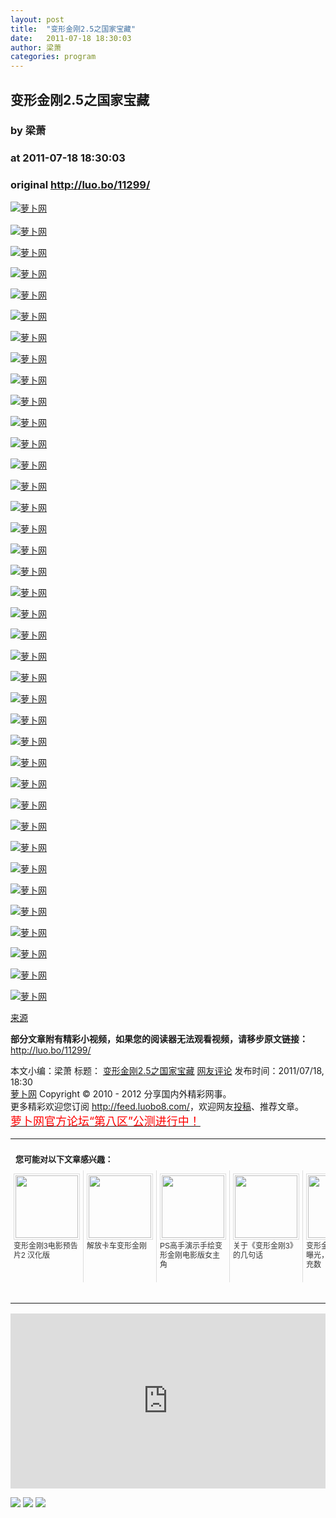 ```yaml
---
layout: post
title:  "变形金刚2.5之国家宝藏"
date:   2011-07-18 18:30:03
author: 梁萧
categories: program
---
```


## 变形金刚2.5之国家宝藏
### by 梁萧
### at 2011-07-18 18:30:03
### original <http://luo.bo/11299/>

<p><a title="萝卜网" href="http://dulei.si/files/2011/07/17/422d4aa64e62726dd28d4b5759c98bf0.jpg"><img title="萝卜网" src="http://dulei.si/files/2011/07/17/422d4aa64e62726dd28d4b5759c98bf0.jpg" border="0" alt="萝卜网"></a><br> <span></span><br> <a title="萝卜网" href="http://dulei.si/files/2011/07/17/0620b59f0f7fcad982f169cae2c11b7b.jpg"><img title="萝卜网" src="http://dulei.si/files/2011/07/17/0620b59f0f7fcad982f169cae2c11b7b.jpg" border="0" alt="萝卜网"></a></p><p><a title="萝卜网" href="http://dulei.si/files/2011/07/17/670bf6d7c6e3cd3940a6134e0d719994.jpg"><img title="萝卜网" src="http://dulei.si/files/2011/07/17/670bf6d7c6e3cd3940a6134e0d719994.jpg" border="0" alt="萝卜网"></a></p><p><a title="萝卜网" href="http://dulei.si/files/2011/07/17/fd9fe9bb1a537198a562d517122b0f97.jpg"><img title="萝卜网" src="http://dulei.si/files/2011/07/17/fd9fe9bb1a537198a562d517122b0f97.jpg" border="0" alt="萝卜网"></a></p><p><a title="萝卜网" href="http://dulei.si/files/2011/07/17/194a34fa8ea5ba4eb72b2371c975a6aa.jpg"><img title="萝卜网" src="http://dulei.si/files/2011/07/17/194a34fa8ea5ba4eb72b2371c975a6aa.jpg" border="0" alt="萝卜网"></a></p><p><a title="萝卜网" href="http://dulei.si/files/2011/07/17/5050b54b395c410162522bd68e736731.jpg"><img title="萝卜网" src="http://dulei.si/files/2011/07/17/5050b54b395c410162522bd68e736731.jpg" border="0" alt="萝卜网"></a></p><p><a title="萝卜网" href="http://dulei.si/files/2011/07/17/b705b126543cea814c97c3e3bf9cd4f1.jpg"><img title="萝卜网" src="http://dulei.si/files/2011/07/17/b705b126543cea814c97c3e3bf9cd4f1.jpg" border="0" alt="萝卜网"></a></p><p><a title="萝卜网" href="http://dulei.si/files/2011/07/17/8079e45ddd666ab2228b2a24ea30db4e.jpg"><img title="萝卜网" src="http://dulei.si/files/2011/07/17/8079e45ddd666ab2228b2a24ea30db4e.jpg" border="0" alt="萝卜网"></a></p><p><a title="萝卜网" href="http://dulei.si/files/2011/07/17/a85445e29ab767ca0d6ffdf1e64f440a.jpg"><img title="萝卜网" src="http://dulei.si/files/2011/07/17/a85445e29ab767ca0d6ffdf1e64f440a.jpg" border="0" alt="萝卜网"></a></p><p><a title="萝卜网" href="http://dulei.si/files/2011/07/17/87408528cf561519dc19f0325e580224.jpg"><img title="萝卜网" src="http://dulei.si/files/2011/07/17/87408528cf561519dc19f0325e580224.jpg" border="0" alt="萝卜网"></a></p><p><a title="萝卜网" href="http://dulei.si/files/2011/07/17/50f953c72f36a09f88b2f5f95efb7cf2.jpg"><img title="萝卜网" src="http://dulei.si/files/2011/07/17/50f953c72f36a09f88b2f5f95efb7cf2.jpg" border="0" alt="萝卜网"></a></p><p><a title="萝卜网" href="http://dulei.si/files/2011/07/17/ee7e191f745c6d307d41faf0b7c25cfe.jpg"><img title="萝卜网" src="http://dulei.si/files/2011/07/17/ee7e191f745c6d307d41faf0b7c25cfe.jpg" border="0" alt="萝卜网"></a></p><p><a title="萝卜网" href="http://dulei.si/files/2011/07/17/432d257e3134adb483b5099a69e32936.jpg"><img title="萝卜网" src="http://dulei.si/files/2011/07/17/432d257e3134adb483b5099a69e32936.jpg" border="0" alt="萝卜网"></a></p><p><a title="萝卜网" href="http://dulei.si/files/2011/07/17/528a20676bace27dc693a35891ddfec3.jpg"><img title="萝卜网" src="http://dulei.si/files/2011/07/17/528a20676bace27dc693a35891ddfec3.jpg" border="0" alt="萝卜网"></a></p><p><a title="萝卜网" href="http://dulei.si/files/2011/07/17/5083cee33ee5fe9beb1b5ffe8936bbf3.jpg"><img title="萝卜网" src="http://dulei.si/files/2011/07/17/5083cee33ee5fe9beb1b5ffe8936bbf3.jpg" border="0" alt="萝卜网"></a></p><p><a title="萝卜网" href="http://dulei.si/files/2011/07/17/8f363b02ed20fdf0d87bf5f3d4119eae.jpg"><img title="萝卜网" src="http://dulei.si/files/2011/07/17/8f363b02ed20fdf0d87bf5f3d4119eae.jpg" border="0" alt="萝卜网"></a></p><p><a title="萝卜网" href="http://dulei.si/files/2011/07/17/e38a68e12b2db5cf6b4719947a6615d2.jpg"><img title="萝卜网" src="http://dulei.si/files/2011/07/17/e38a68e12b2db5cf6b4719947a6615d2.jpg" border="0" alt="萝卜网"></a></p><p><a title="萝卜网" href="http://dulei.si/files/2011/07/17/4c07be79627045809497581bb74b0ad0.jpg"><img title="萝卜网" src="http://dulei.si/files/2011/07/17/4c07be79627045809497581bb74b0ad0.jpg" border="0" alt="萝卜网"></a></p><p><a title="萝卜网" href="http://dulei.si/files/2011/07/17/533d0a57df2fab0f31e0030ace611539.jpg"><img title="萝卜网" src="http://dulei.si/files/2011/07/17/533d0a57df2fab0f31e0030ace611539.jpg" border="0" alt="萝卜网"></a></p><p><a title="萝卜网" href="http://dulei.si/files/2011/07/17/9c386603c6c878971779d2da772416a6.jpg"><img title="萝卜网" src="http://dulei.si/files/2011/07/17/9c386603c6c878971779d2da772416a6.jpg" border="0" alt="萝卜网"></a></p><p><a title="萝卜网" href="http://dulei.si/files/2011/07/17/21e7091b99c53796761e14e18bffaad9.jpg"><img title="萝卜网" src="http://dulei.si/files/2011/07/17/21e7091b99c53796761e14e18bffaad9.jpg" border="0" alt="萝卜网"></a></p><p><a title="萝卜网" href="http://dulei.si/files/2011/07/17/3615d60aa550e2b9dd533f9b19976519.jpg"><img title="萝卜网" src="http://dulei.si/files/2011/07/17/3615d60aa550e2b9dd533f9b19976519.jpg" border="0" alt="萝卜网"></a></p><p><a title="萝卜网" href="http://dulei.si/files/2011/07/17/488c63281d8540b4e1774110892d1912.jpg"><img title="萝卜网" src="http://dulei.si/files/2011/07/17/488c63281d8540b4e1774110892d1912.jpg" border="0" alt="萝卜网"></a></p><p><a title="萝卜网" href="http://dulei.si/files/2011/07/17/d38fd244ca51b22d7465e37bc35230ad.jpg"><img title="萝卜网" src="http://dulei.si/files/2011/07/17/d38fd244ca51b22d7465e37bc35230ad.jpg" border="0" alt="萝卜网"></a></p><p><a title="萝卜网" href="http://dulei.si/files/2011/07/17/afa83501a21783d240f3d22797baf332.jpg"><img title="萝卜网" src="http://dulei.si/files/2011/07/17/afa83501a21783d240f3d22797baf332.jpg" border="0" alt="萝卜网"></a></p><p><a title="萝卜网" href="http://dulei.si/files/2011/07/17/1a1aad82fbf3a7e28d22195a762ab79f.jpg"><img title="萝卜网" src="http://dulei.si/files/2011/07/17/1a1aad82fbf3a7e28d22195a762ab79f.jpg" border="0" alt="萝卜网"></a></p><p><a title="萝卜网" href="http://dulei.si/files/2011/07/17/c87dab2d5f1840d31b9106a133cb02c7.jpg"><img title="萝卜网" src="http://dulei.si/files/2011/07/17/c87dab2d5f1840d31b9106a133cb02c7.jpg" border="0" alt="萝卜网"></a></p><p><a title="萝卜网" href="http://dulei.si/files/2011/07/17/f4c3925630acd7886173f3c62733d2cc.jpg"><img title="萝卜网" src="http://dulei.si/files/2011/07/17/f4c3925630acd7886173f3c62733d2cc.jpg" border="0" alt="萝卜网"></a></p><p><a title="萝卜网" href="http://dulei.si/files/2011/07/17/a057389122bc50e155fcda6b3b667517.jpg"><img title="萝卜网" src="http://dulei.si/files/2011/07/17/a057389122bc50e155fcda6b3b667517.jpg" border="0" alt="萝卜网"></a></p><p><a title="萝卜网" href="http://dulei.si/files/2011/07/17/ce02ba507f1b9bfe1ce00c7158bb6a25.jpg"><img title="萝卜网" src="http://dulei.si/files/2011/07/17/ce02ba507f1b9bfe1ce00c7158bb6a25.jpg" border="0" alt="萝卜网"></a></p><p><a title="萝卜网" href="http://dulei.si/files/2011/07/17/c107a0c36455e0055067a6a0ceede06a.jpg"><img title="萝卜网" src="http://dulei.si/files/2011/07/17/c107a0c36455e0055067a6a0ceede06a.jpg" border="0" alt="萝卜网"></a></p><p><a title="萝卜网" href="http://dulei.si/files/2011/07/17/0c58b3ee313a6e671d3a595ec68a75c1.jpg"><img title="萝卜网" src="http://dulei.si/files/2011/07/17/0c58b3ee313a6e671d3a595ec68a75c1.jpg" border="0" alt="萝卜网"></a></p><p><a title="萝卜网" href="http://dulei.si/files/2011/07/17/64fb888fba8f15cd703c7528c815d710.jpg"><img title="萝卜网" src="http://dulei.si/files/2011/07/17/64fb888fba8f15cd703c7528c815d710.jpg" border="0" alt="萝卜网"></a></p><p><a title="萝卜网" href="http://dulei.si/files/2011/07/17/0e332de20feec0995a4e773f134e85a9.jpg"><img title="萝卜网" src="http://dulei.si/files/2011/07/17/0e332de20feec0995a4e773f134e85a9.jpg" border="0" alt="萝卜网"></a></p><p><a title="萝卜网" href="http://dulei.si/files/2011/07/17/039c805939deb4c1b1f2b7e2af8848e4.jpg"><img title="萝卜网" src="http://dulei.si/files/2011/07/17/039c805939deb4c1b1f2b7e2af8848e4.jpg" border="0" alt="萝卜网"></a></p><p><a title="萝卜网" href="http://dulei.si/files/2011/07/17/712766b5f425f90718b122eb5b9d6302.jpg"><img title="萝卜网" src="http://dulei.si/files/2011/07/17/712766b5f425f90718b122eb5b9d6302.jpg" border="0" alt="萝卜网"></a></p><p><a title="萝卜网" href="http://dulei.si/files/2011/07/17/2290a1b3e41106f403da9345facba684.jpg"><img title="萝卜网" src="http://dulei.si/files/2011/07/17/2290a1b3e41106f403da9345facba684.jpg" border="0" alt="萝卜网"></a></p><p><a title="萝卜网" href="http://dulei.si/files/2011/07/17/df467d0b03da270070ec7f5b886fff9b.jpg"><img title="萝卜网" src="http://dulei.si/files/2011/07/17/df467d0b03da270070ec7f5b886fff9b.jpg" border="0" alt="萝卜网"></a></p><p><a href="http://tieba.baidu.com/p/1143079364?pn=2">来源</a></p><p><strong>部分文章附有精彩小视频，如果您的阅读器无法观看视频，请移步原文链接：</strong> <a href="http://luo.bo/11299/" title="变形金刚2.5之国家宝藏">http://luo.bo/11299/</a></p> 本文小编：梁萧 标题： <a href="http://luo.bo/11299/" title="变形金刚2.5之国家宝藏">变形金刚2.5之国家宝藏</a> <a href="http://luo.bo/11299/#comments" title="to the comments">网友评论</a> 发布时间：2011/07/18, 18:30 <br> <a href="http://luo.bo/" title="萝卜网 - 人人都是艺术家">萝卜网</a> Copyright ©   2010 - 2012 分享国内外精彩网事。<br> 更多精彩欢迎您订阅 <a href="http://feed.luobo8.com/">http://feed.luobo8.com/</a>，欢迎网友<a href="http://luo.bo/delivery/">投稿</a>、推荐文章。<br> <a href="http://luo.bo/8888/"><font color="red" size="4">萝卜网官方论坛“第八区”公测进行中！</font></a><br><table cellspacing="0" cellpadding="3" border="0" style="clear:both"><tr><td colspan="5"><b><font size="-1" style="display:block!important;padding:20px 0 5px!important">您可能对以下文章感兴趣：</font></b></td></tr><tr><td width="106" valign="top" style="padding:5px!important;margin:0!important"> <a title="变形金刚3电影预告片2 汉化版" style="text-decoration:none!important" href="http://app.wumii.com/ext/redirect.htm?url=http%3A%2F%2Fluo.bo%2F8351%2F&amp;from=http%3A%2F%2Fluo.bo%2F11299%2F"> <img style="margin:0!important;padding:2px!important;border:1px solid #dddddd!important;width:100px!important;height:100px!important" src="http://static.wumii.com/site_images/2011/05/18/8768397.jpg" width="100px" height="100px"><br> <font size="-1" color="#333333" style="display:block!important;line-height:15px!important;width:106px!important;font:12px/15px arial!important;height:60px!important;margin:3px 0 0 0!important;padding:0!important;overflow:hidden!important">变形金刚3电影预告片2 汉化版</font> </a></td><td width="106" valign="top" style="padding:5px!important;margin:0!important;border-left:1px solid #dddddd!important"> <a title="解放卡车变形金刚" style="text-decoration:none!important" href="http://app.wumii.com/ext/redirect.htm?url=http%3A%2F%2Fluo.bo%2F568%2F&amp;from=http%3A%2F%2Fluo.bo%2F11299%2F"> <img style="margin:0!important;padding:2px!important;border:1px solid #dddddd!important;width:100px!important;height:100px!important" src="http://static.wumii.com/site_images/2010/11/03/653681.jpg" width="100px" height="100px"><br> <font size="-1" color="#333333" style="display:block!important;line-height:15px!important;width:106px!important;font:12px/15px arial!important;height:60px!important;margin:3px 0 0 0!important;padding:0!important;overflow:hidden!important">解放卡车变形金刚</font> </a></td><td width="106" valign="top" style="padding:5px!important;margin:0!important;border-left:1px solid #dddddd!important"> <a title="PS高手演示手绘变形金刚电影版女主角" style="text-decoration:none!important" href="http://app.wumii.com/ext/redirect.htm?url=http%3A%2F%2Fluo.bo%2F10190%2F&amp;from=http%3A%2F%2Fluo.bo%2F11299%2F"> <img style="margin:0!important;padding:2px!important;border:1px solid #dddddd!important;width:100px!important;height:100px!important" src="http://static.wumii.com/site_images/2011/06/26/14521062.jpg" width="100px" height="100px"><br> <font size="-1" color="#333333" style="display:block!important;line-height:15px!important;width:106px!important;font:12px/15px arial!important;height:60px!important;margin:3px 0 0 0!important;padding:0!important;overflow:hidden!important">PS高手演示手绘变形金刚电影版女主角</font> </a></td><td width="106" valign="top" style="padding:5px!important;margin:0!important;border-left:1px solid #dddddd!important"> <a title="关于《变形金刚3》的几句话" style="text-decoration:none!important" href="http://app.wumii.com/ext/redirect.htm?url=http%3A%2F%2Fluo.bo%2F10473%2F&amp;from=http%3A%2F%2Fluo.bo%2F11299%2F"> <img style="margin:0!important;padding:2px!important;border:1px solid #dddddd!important;width:100px!important;height:100px!important" src="http://static.wumii.com/site_images/2011/07/02/15583802.png" width="100px" height="100px"><br> <font size="-1" color="#333333" style="display:block!important;line-height:15px!important;width:106px!important;font:12px/15px arial!important;height:60px!important;margin:3px 0 0 0!important;padding:0!important;overflow:hidden!important">关于《变形金刚3》的几句话</font> </a></td><td width="106" valign="top" style="padding:5px!important;margin:0!important;border-left:1px solid #dddddd!important"> <a title="变形金刚三特效被曝光，拿其他电影充数" style="text-decoration:none!important" href="http://app.wumii.com/ext/redirect.htm?url=http%3A%2F%2Fluo.bo%2F10709%2F&amp;from=http%3A%2F%2Fluo.bo%2F11299%2F"> <img style="margin:0!important;padding:2px!important;border:1px solid #dddddd!important;width:100px!important;height:100px!important" src="http://static.wumii.com/site_images/2011/07/06/16445985.jpg" width="100px" height="100px"><br> <font size="-1" color="#333333" style="display:block!important;line-height:15px!important;width:106px!important;font:12px/15px arial!important;height:60px!important;margin:3px 0 0 0!important;padding:0!important;overflow:hidden!important">变形金刚三特效被曝光，拿其他电影充数</font> </a></td></tr><tr><td colspan="5" align="right"> <a style="text-decoration:none!important" href="http://www.wumii.com/widget/relatedItems.htm" title="无觅相关文章插件"> <font size="-1" color="#bbbbbb" style="display:block!important;font-family:arial!important;padding:5px 0!important;font-size:12px!important;color:#bbb!important">无觅</font> </a></td></tr></table><p><iframe src="http://feedads.g.doubleclick.net/~ah/f/7sv1ooo89v8jfelhdjk8plpa64/300/250?ca=1&amp;fh=280#http%3A%2F%2Fluo.bo%2F11299%2F" width="100%" height="280" frameborder="0" scrolling="no" marginwidth="0" marginheight="0"></iframe></p><div>
<a href="http://feeds.feedburner.com/~ff/tamd?a=3_cgp4bo8aI:UUDJwdKegy4:yIl2AUoC8zA"><img src="http://feeds.feedburner.com/~ff/tamd?d=yIl2AUoC8zA" border="0"></a> <a href="http://feeds.feedburner.com/~ff/tamd?a=3_cgp4bo8aI:UUDJwdKegy4:qj6IDK7rITs"><img src="http://feeds.feedburner.com/~ff/tamd?d=qj6IDK7rITs" border="0"></a> <a href="http://feeds.feedburner.com/~ff/tamd?a=3_cgp4bo8aI:UUDJwdKegy4:-BTjWOF_DHI"><img src="http://feeds.feedburner.com/~ff/tamd?i=3_cgp4bo8aI:UUDJwdKegy4:-BTjWOF_DHI" border="0"></a>
</div>